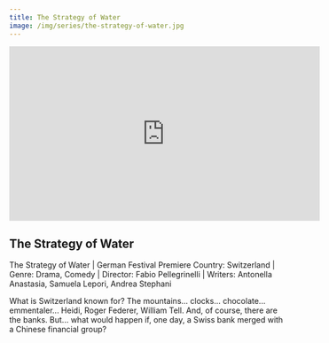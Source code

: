 ```yaml
---
title: The Strategy of Water
image: /img/series/the-strategy-of-water.jpg
---
```

<iframe width="560" height="315" src="https://www.youtube.com/embed/6mhnF3mBKMs?controls=1" frameborder="0" allow="accelerometer; autoplay; encrypted-media; gyroscope; picture-in-picture" allowfullscreen></iframe>

## The Strategy of Water

The Strategy of Water | German Festival Premiere
Country: Switzerland | Genre: Drama, Comedy | Director: Fabio Pellegrinelli | Writers: Antonella Anastasia, Samuela Lepori, Andrea Stephani

What is Switzerland known for? The mountains... clocks... chocolate... emmentaler... Heidi, Roger Federer, William Tell. And, of course, there are the banks. But... what would happen if, one day, a Swiss bank merged with a Chinese financial group?